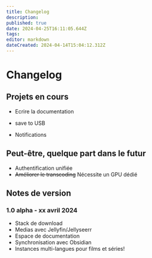 ```yaml
---
title: Changelog
description: 
published: true
date: 2024-04-25T16:11:05.644Z
tags: 
editor: markdown
dateCreated: 2024-04-14T15:04:12.312Z
---
```


# Changelog



## Projets en cours
- Ecrire la documentation

- save to USB
- Notifications
## Peut-être, quelque part dans le futur
- Authentification unifiée
- ~~Améliorer le transcoding~~ Nécessite un GPU dédié
## Notes de version

### 1.0 alpha - xx avril 2024
- Stack de download
- Medias avec Jellyfin/Jellyseerr
- Espace de documentation
- Synchronisation avec Obsidian
- Instances multi-langues pour films et séries!